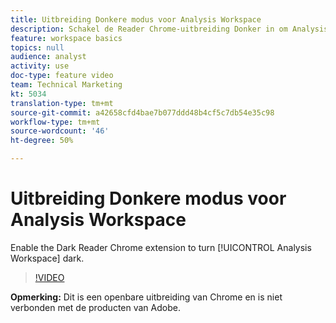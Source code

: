 ```yaml
---
title: Uitbreiding Donkere modus voor Analysis Workspace
description: Schakel de Reader Chrome-uitbreiding Donker in om Analysis Workspace donker te maken.
feature: workspace basics
topics: null
audience: analyst
activity: use
doc-type: feature video
team: Technical Marketing
kt: 5034
translation-type: tm+mt
source-git-commit: a42658cfd4bae7b077ddd48b4cf5c7db54e35c98
workflow-type: tm+mt
source-wordcount: '46'
ht-degree: 50%

---
```



# Uitbreiding Donkere modus voor Analysis Workspace

Enable the Dark Reader Chrome extension to turn [!UICONTROL Analysis Workspace] dark.

>[!VIDEO](https://video.tv.adobe.com/v/33774/?quality=12)

**Opmerking:** Dit is een openbare uitbreiding van Chrome en is niet verbonden met de producten van Adobe.
